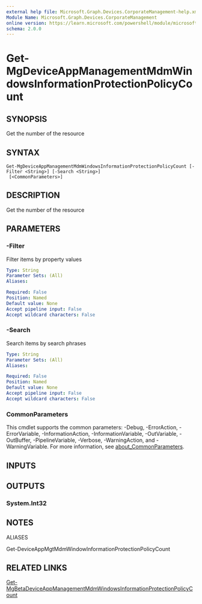 ```yaml
---
external help file: Microsoft.Graph.Devices.CorporateManagement-help.xml
Module Name: Microsoft.Graph.Devices.CorporateManagement
online version: https://learn.microsoft.com/powershell/module/microsoft.graph.devices.corporatemanagement/get-mgdeviceappmanagementmdmwindowsinformationprotectionpolicycount
schema: 2.0.0
---
```


# Get-MgDeviceAppManagementMdmWindowsInformationProtectionPolicyCount

## SYNOPSIS
Get the number of the resource

## SYNTAX

```
Get-MgDeviceAppManagementMdmWindowsInformationProtectionPolicyCount [-Filter <String>] [-Search <String>]
 [<CommonParameters>]
```

## DESCRIPTION
Get the number of the resource

## PARAMETERS

### -Filter
Filter items by property values

```yaml
Type: String
Parameter Sets: (All)
Aliases:

Required: False
Position: Named
Default value: None
Accept pipeline input: False
Accept wildcard characters: False
```

### -Search
Search items by search phrases

```yaml
Type: String
Parameter Sets: (All)
Aliases:

Required: False
Position: Named
Default value: None
Accept pipeline input: False
Accept wildcard characters: False
```

### CommonParameters
This cmdlet supports the common parameters: -Debug, -ErrorAction, -ErrorVariable, -InformationAction, -InformationVariable, -OutVariable, -OutBuffer, -PipelineVariable, -Verbose, -WarningAction, and -WarningVariable. For more information, see [about_CommonParameters](http://go.microsoft.com/fwlink/?LinkID=113216).

## INPUTS

## OUTPUTS

### System.Int32
## NOTES

ALIASES

Get-DeviceAppMgtMdmWindowInformationProtectionPolicyCount

## RELATED LINKS
[Get-MgBetaDeviceAppManagementMdmWindowsInformationProtectionPolicyCount](/powershell/module/Microsoft.Graph.Beta.Devices.CorporateManagement/Get-MgDeviceAppManagementMdmWindowsInformationProtectionPolicyCount?view=graph-powershell-beta)

